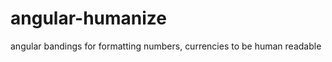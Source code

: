 angular-humanize
===============

angular bandings for formatting numbers, currencies to be human readable

